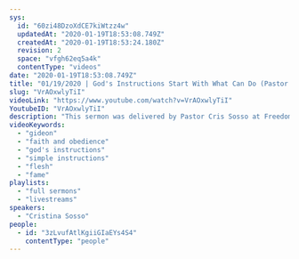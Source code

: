 ```yaml
---
sys:
  id: "60zi48DzoXdCE7kiWtzz4w"
  updatedAt: "2020-01-19T18:53:08.749Z"
  createdAt: "2020-01-19T18:53:24.180Z"
  revision: 2
  space: "vfgh62eq5a4k"
  contentType: "videos"
date: "2020-01-19T18:53:08.749Z"
title: "01/19/2020 | God's Instructions Start With What Can Do (Pastor Cristina Sosso)"
slug: "VrAOxwlyTiI"
videoLink: "https://www.youtube.com/watch?v=VrAOxwlyTiI"
YoutubeID: "VrAOxwlyTiI"
description: "This sermon was delivered by Pastor Cris Sosso at Freedom Fellowship Church International on January 19, 2019."
videoKeywords:
  - "gideon"
  - "faith and obedience"
  - "god's instructions"
  - "simple instructions"
  - "flesh"
  - "fame"
playlists:
  - "full sermons"
  - "livestreams"
speakers:
  - "Cristina Sosso"
people:
  - id: "3zLvufAtlKgiiGIaEYs4S4"
    contentType: "people"
---
```

